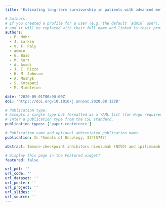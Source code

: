```yaml
---
title: 'Estimating long-term survivorship in patients with advanced melanoma treated with immune-checkpoint inhibitors - Analyses from the phase III CheckMate 067 trial'

# Authors
# If you created a profile for a user (e.g. the default `admin` user), write the username (folder name) here
# and it will be replaced with their full name and linked to their profile.
authors:
  - P. Mohr
  - J. Larkin
  - V. F. Paly
  - admin
  - G. Baio
  - M. Kurt
  - A. Amadi
  - J. I. Rizzo
  - H. M. Johnson
  - A. Moshyk
  - S. Kotapati
  - M. Middleton

date: '2020-09-01T00:00:00Z'
doi: 'https://doi.org/10.1016/j.annonc.2020.08.1228'

# Publication type.
# Accepts a single type but formatted as a YAML list (for Hugo requirements).
# Enter a publication type from the CSL standard.
publication_types: ['paper-conference']

# Publication name and optional abbreviated publication name.
publication: In *Annals of Oncology, 31*(S747)

abstract: Immune-checkpoint inhibitors nivolumab (NIVO) and ipilimumab (IPI), alone and in combination, have demonstrated durable long-term survival patterns in previously untreated patients with advanced melanoma in the CheckMate 067 trial (NCT01844505). Plateaus in overall survival (OS) and progression-free survival (PFS) data can be attributed to survival heterogeneity, which can be better captured by mixture models. We assumed that a subset of patients can be classified as long-term survivors (LTSs) and that their survival trend follows that of the general population, with no excess mortality due to melanoma. A cohort-level background survival distribution was derived using mortality rates from the World Health Organization and demographic information from CheckMate 067. After assessing the suitability of mixture models by comparing hazard functions for the 5-year data in the entire trial population and the general population, we fit mixture models to the OS and PFS data to estimate the proportion of LTSs in each treatment arm. Time-to-event outcomes of non-LTSs were modeled by parametric survival functions, the forms of which were varied to obtain a range for the proportions of LTSs and to test the robustness of the results. Regardless of the data source (OS or PFS), ranges of estimated proportions of LTSs did not overlap across the treatment arms. Based on OS analyses, ranges of estimated proportions of LTSs were 38–46% for NIVO, 49–54% for NIVO+IPI, and 16–26% for IPI. Based on PFS analyses, ranges were 29–33% for NIVO, 38–40% for NIVO+IPI, and 9–13% for IPI. As these ranges represent only a span of point estimates of LTSs across model choices, a formal statistical assessment of the significance of LTSs among the treatment arms would require a comparison of confidence intervals. Mixture models adequately captured the survival plateaus in CheckMate 067 and suggested a higher proportion of LTSs with NIVO and NIVO+IPI than with IPI. These methods may be used in the indirect estimation of auxiliary outcomes, such as time to subsequent treatment and impact of subsequent treatments on LTSs.

# Display this page in the Featured widget?
featured: false

url_pdf: ''
url_code: ''
url_dataset: ''
url_poster: ''
url_project: ''
url_slides: ''
url_source: ''
---
```

